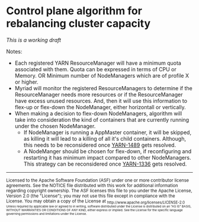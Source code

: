 # Control plane algorithm for rebalancing cluster capacity

_This is a working draft_

Notes:
- Each registered YARN ResourceManager will have a minimum quota associated with them. Quota can be expressed in terms of CPU or Memory. OR Minimum number of NodeManagers which are of profile X or higher.
- Myriad will monitor the registered ResourceManagers to determine if the ResourceManager needs more resources or if the ResourceManager have excess unused resources. And, then it will use this information to flex-up or flex-down the NodeManager, either horizontall or vertically.
- When making a decision to flex-down NodeManagers, algorithm will take into consideration the kind of containers that are currently running under the chosen NodeManager.
  - If NodeManager is running a AppMaster container, it will be skipped, as killing it will lead to a killing of all it's child containers. Although, this needs to be reconsidered once [YARN-1489](https://issues.apache.org/jira/browse/YARN-1489) gets resolved.
  - A NodeManger should be chosen for flex-down, if reconfiguring and restarting it has minimum impact compared to other NodeManagers. This strategy can be reconsidered once [YARN-1336](https://issues.apache.org/jira/browse/YARN-1336) gets resolved.

---
<sub>
Licensed to the Apache Software Foundation (ASF) under one
or more contributor license agreements.  See the NOTICE file
distributed with this work for additional information
regarding copyright ownership.  The ASF licenses this file
to you under the Apache License, Version 2.0 (the
"License"); you may not use this file except in compliance
with the License.  You may obtain a copy of the License at

<sub>
  http://www.apache.org/licenses/LICENSE-2.0

<sub>
Unless required by applicable law or agreed to in writing,
software distributed under the License is distributed on an
"AS IS" BASIS, WITHOUT WARRANTIES OR CONDITIONS OF ANY
KIND, either express or implied.  See the License for the
specific language governing permissions and limitations
under the License.
